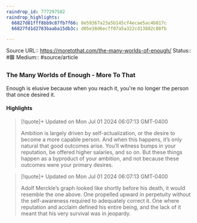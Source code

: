 ```yaml
---
raindrop_id: 777297582
raindrop_highlights:
  66827d81fff8bb9c87fb7f66: 8e59367a23a5b145cf4ecae5ac4b817c
  66827fd1d2783baaba15db3c: d05e38d6ecff07a5a322cd13882c88fb

---
```


Source URL:: https://moretothat.com/the-many-worlds-of-enough/
Status:: #🟥
Medium:: #source/article


### The Many Worlds of Enough - More To That

Enough is elusive because when you reach it, you&#39;re no longer the person that once desired it.

#### Highlights

> [!quote]+ Updated on Mon Jul 01 2024 06:07:13 GMT-0400
>
> Ambition is largely driven by self-actualization, or the desire to become a more capable person. And when this happens, it’s only natural that good outcomes arise. You’ll witness bumps in your reputation, be offered higher salaries, and so on. But these things happen as a byproduct of your ambition, and not because these outcomes were your primary desires.

> [!quote]+ Updated on Mon Jul 01 2024 06:07:13 GMT-0400
>
> Adolf Merckle’s graph looked like shortly before his death, it would resemble the one above. One propelled upward in perpetuity without the self-awareness required to adequately correct it. One where reputation and acclaim defined his entire being, and the lack of it meant that his very survival was in jeopardy.
